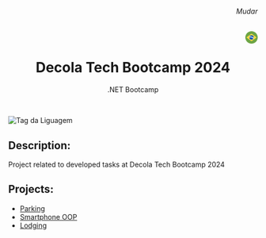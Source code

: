 ###### <div align=right>Mudar</div>
<a href="https://github.com/rafaelrvital/CSharp-Trainning/tree/main/bootcamp-DecolaTech2024/README_PT-BR.md"><img src="https://github.com/rafaelrvital/rafaelrvital/blob/main/assets/flags/br.png" width="25" align="right" title="Mudar para português"></a>

<br>

<div align=center>

# Decola Tech Bootcamp 2024

.NET Bootcamp

</div><br>

![Tag da Liguagem](https://img.shields.io/badge/Visual%20Studio%20Code-CSharp-orange)

## Description:

Project related to developed tasks at Decola Tech Bootcamp 2024

## Projects:

- <a href="https://github.com/rafaelrvital/CSharp-Trainning/tree/main/bootcamp-DecolaTech2024/estacionamento">Parking</a>
- <a href="https://github.com/rafaelrvital/CSharp-Trainning/tree/main/bootcamp-DecolaTech2024/CelularPOO">Smartphone OOP</a>
- <a href="https://github.com/rafaelrvital/CSharp-Trainning/tree/main/bootcamp-DecolaTech2024/Hospedagem">Lodging</a>
